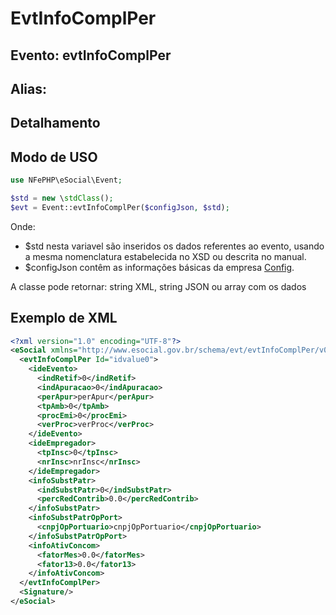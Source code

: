 # EvtInfoComplPer

## Evento: evtInfoComplPer

## Alias: 


## Detalhamento





## Modo de USO

```php
use NFePHP\eSocial\Event;

$std = new \stdClass();
$evt = Event::evtInfoComplPer($configJson, $std);
```

Onde:
- $std nesta variavel são inseridos os dados referentes ao evento, usando a mesma nomenclatura estabelecida no XSD ou descrita no manual.
- $configJson contêm as informações básicas da empresa [Config](Config.md).

A classe pode retornar: string XML, string JSON ou array com os dados


## Exemplo de XML

```xml
<?xml version="1.0" encoding="UTF-8"?>
<eSocial xmlns="http://www.esocial.gov.br/schema/evt/evtInfoComplPer/v02_02_01" xmlns:xsi="http://www.w3.org/2001/XMLSchema-instance" xsi:schemaLocation="http://www.esocial.gov.br/schema/evt/evtInfoComplPer/v02_02_01 ../schemes/evtInfoComplPer.xsd ">
  <evtInfoComplPer Id="idvalue0">
    <ideEvento>
      <indRetif>0</indRetif>
      <indApuracao>0</indApuracao>
      <perApur>perApur</perApur>
      <tpAmb>0</tpAmb>
      <procEmi>0</procEmi>
      <verProc>verProc</verProc>
    </ideEvento>
    <ideEmpregador>
      <tpInsc>0</tpInsc>
      <nrInsc>nrInsc</nrInsc>
    </ideEmpregador>
    <infoSubstPatr>
      <indSubstPatr>0</indSubstPatr>
      <percRedContrib>0.0</percRedContrib>
    </infoSubstPatr>
    <infoSubstPatrOpPort>
      <cnpjOpPortuario>cnpjOpPortuario</cnpjOpPortuario>
    </infoSubstPatrOpPort>
    <infoAtivConcom>
      <fatorMes>0.0</fatorMes>
      <fator13>0.0</fator13>
    </infoAtivConcom>
  </evtInfoComplPer>
  <Signature/>
</eSocial>

```
